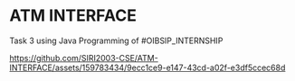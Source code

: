 # ATM INTERFACE
 Task 3 using Java Programming of #OIBSIP_INTERNSHIP

 https://github.com/SIRI2003-CSE/ATM-INTERFACE/assets/159783434/9ecc1ce9-e147-43cd-a02f-e3df5ccec68d
